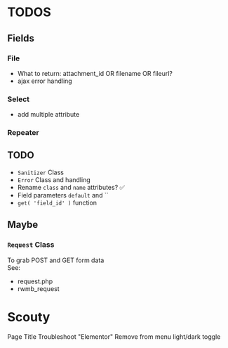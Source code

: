 # TODOS

## Fields
### File 
- What to return: attachment_id OR filename OR fileurl?
- ajax error handling

### Select
- add multiple attribute 

### Repeater

## TODO
- `Sanitizer` Class  
- `Error` Class and handling  
- Rename `class` and `name` attributes? ✅
- Field parameters `default` and ``
- `get( 'field_id' )` function  

## Maybe
### `Request` Class 
To grab POST and GET form data  
See:  
- request.php
- rwmb_request


# Scouty
Page Title
Troubleshoot "Elementor"
Remove from menu light/dark toggle
